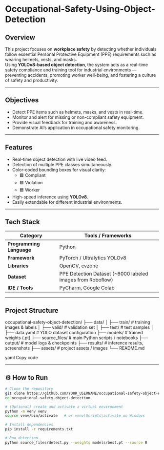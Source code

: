 # Occupational-Safety-Using-Object-Detection
## Overview  
This project focuses on **workplace safety** by detecting whether individuals follow essential Personal Protective Equipment (PPE) requirements such as wearing helmets, vests, and masks.  
Using **YOLOv8-based object detection**, the system acts as a real-time safety compliance and training tool for industrial environments — preventing accidents, promoting worker well-being, and fostering a culture of safety and productivity.

---

## Objectives  
- Detect PPE items such as helmets, masks, and vests in real-time.  
- Monitor and alert for missing or non-compliant safety equipment.  
- Provide visual feedback for training and awareness.  
- Demonstrate AI’s application in occupational safety monitoring.  

---

## Features  
- Real-time object detection with live video feed.  
- Detection of multiple PPE classes simultaneously.  
- Color-coded bounding boxes for visual clarity:  
  - 🟩 Compliant  
  - 🟥 Violation  
  - 🟦 Worker  
- High-speed inference using **YOLOv8**.  
- Easily extendable for different industrial environments.  

---

## Tech Stack  
| Category | Tools / Frameworks |
|-----------|-------------------|
| **Programming Language** | Python |
| **Framework** | PyTorch / Ultralytics YOLOv8 |
| **Libraries** | OpenCV, cvzone |
| **Dataset** | PPE Detection Dataset (~6000 labeled images from Roboflow) |
| **IDE / Tools** | PyCharm, Google Colab |

---

## Project Structure
occupational-safety-object-detection/
├── data/
│ ├── train/ # training images & labels
│ ├── valid/ # validation set
│ ├── test/ # test samples
│ ├── data.yaml # YOLO dataset configuration
├── models/ # trained weights (.pt)
├── source_files/ # main Python scripts / notebooks
├── output/ # model logs & checkpoints
├── results/ # inference results, screenshots
├── assets/ # project assets / images
└── README.md

yaml
Copy code

---

## ⚙️ How to Run  
```bash
# Clone the repository
git clone https://github.com/YOUR_USERNAME/occupational-safety-object-detection.git
cd occupational-safety-object-detection

# (Optional) create and activate a virtual environment
python -m venv venv
source venv/bin/activate   # or venv\Scripts\activate on Windows

# Install dependencies
pip install -r requirements.txt

# Run detection
python source_files/detect.py --weights models/best.pt --source 0
